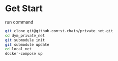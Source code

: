 # Get Start

run command

``` sh
git clone git@github.com:st-chain/private_net.git
cd dym_private_net
git submodule init
git submodule update
cd local_net
docker-compose up
```